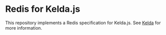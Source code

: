 # Redis for Kelda.js

This repository implements a Redis specification for Kelda.js.  See
[Kelda](http://kelda.io) for more information.
